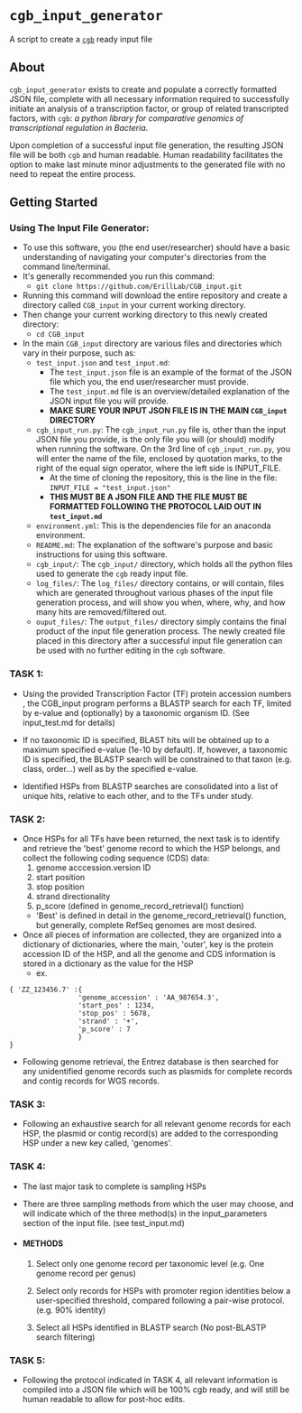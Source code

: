 # `cgb_input_generator`
A script to create a [`cgb`](https://github.com/ErillLab/cgb) ready input file
## About
`cgb_input_generator` exists to create and populate a correctly formatted JSON file, complete with all necessary information required to successfully initiate an analysis of a transcription factor, or group of related transcripted factors, with `cgb`: *a python library for comparative genomics of transcriptional regulation in Bacteria*.

Upon completion of a successful input file generation, the resulting JSON file will be both `cgb` and human readable. Human readability facilitates the option to make last minute minor adjustments to the generated file with no need to repeat the entire process.
## Getting Started
### Using The Input File Generator:
* To use this software, you (the end user/researcher) should have a basic understanding of navigating your computer's directories from the command line/terminal.
* It's generally recommended you run this command:
  * `git clone https://github.com/ErillLab/CGB_input.git`
* Running this command will download the entire repository and create a directory called `CGB_input` in your current working directory.
* Then change your current working directory to this newly created directory:
  * `cd CGB_input`
* In the main `CGB_input` directory are various files and directories which vary in their purpose, such as:
	* `test_input.json` and `test_input.md`: 
		* The `test_input.json` file is an example of the format of the JSON file which you, the end user/researcher must provide. 
		* The `test_input.md` file is an overview/detailed explanation of the  JSON input file you will provide.
		* **MAKE SURE YOUR INPUT JSON FILE IS IN THE MAIN `CGB_input` DIRECTORY**
    * `cgb_input_run.py`: The `cgb_input_run.py` file is, other than the input JSON file you provide, is the only file you will (or should) modify when running the software. On the 3rd line of `cgb_input_run.py`, you will enter the name of the file, enclosed by quotation marks, to the right of the equal sign operator, where the left side is INPUT_FILE.
      * At the time of cloning the repository, this is the line in the file: `INPUT_FILE = "test_input.json"`
      * **THIS MUST BE A JSON FILE AND THE FILE MUST BE FORMATTED FOLLOWING THE PROTOCOL LAID OUT IN `test_input.md`**
	* `environment.yml`: This is the dependencies file for an anaconda environment.
    * `README.md`: The explanation of the software's purpose and basic instructions for using this software.
    * `cgb_input/`: The `cgb_input/` directory, which holds all the python files used to generate the `cgb` ready input file. 
	* `log_files/`: The `log_files/` directory contains, or will contain, files which are generated throughout various phases of the input file generation process, and will show you when, where, why, and how many hits are removed/filtered out.
    * `ouput_files/`: The `output_files/` directory simply contains the final product of the input file generation process. The newly created file placed in this directory after a successful input file generation can be used with no further editing in the `cgb` software.

### TASK 1:
* Using the provided Transcription Factor (TF) protein accession numbers , the CGB_input program performs a BLASTP search for each TF, limited by e-value and (optionally) by a taxonomic organism ID. (See input_test.md for details)

* If no taxonomic ID is specified, BLAST hits will be obtained up to a maximum specified e-value (1e-10 by default). If, however,  a taxonomic ID is specified, the BLASTP search will be constrained to that taxon (e.g. class, order...) well as by the specified e-value.

* Identified HSPs from BLASTP searches are consolidated into a list of unique hits, relative to each other, and to the TFs under study.

### TASK 2:
* Once HSPs for all TFs have been returned, the next task is to identify and retrieve the 'best' genome record to which the HSP belongs, and collect the following coding sequence (CDS) data:
	1. genome acccession.version ID
	2. start position
	3. stop position
	4. strand directionality
	5. p_score (defined in genome_record_retrieval() function)
	* 'Best' is defined in detail in the genome_record_retrieval() function, but generally, complete RefSeq genomes are most desired.
* Once all pieces of information are collected, they are organized into a dictionary of dictionaries, where the main, 'outer', key is the protein accession ID of the HSP, and all the genome and CDS information is stored in a dictionary as the value for the HSP
  * ex.
```
{ 'ZZ_123456.7' :{
                 'genome_accession' : 'AA_987654.3',
                 'start_pos' : 1234,
                 'stop_pos' : 5678,
                 'strand' : '+',
                 'p_score' : 7
                 }
}
```
* Following genome retrieval, the Entrez database is then searched for any unidentified genome records such as plasmids for complete records and contig records for WGS records.

### TASK 3:
  * Following an exhaustive search for all relevant genome records for each HSP, the plasmid or contig record(s) are added to the corresponding HSP under a new key called, 'genomes'.

### TASK 4:
  * The last major task to complete is sampling HSPs
  * There are three sampling methods from which the user may choose, and will indicate which of the three method(s) in the input_parameters section of the input file. (see test_input.md)

  * #### METHODS
    1. Select only one genome record per taxonomic level (e.g. One genome record per genus)
	2. Select only records for HSPs with promoter region identities below a user-specified threshold, compared following a pair-wise protocol. (e.g. 90% identity)

	3. Select all HSPs identified in BLASTP search (No post-BLASTP search filtering)

### TASK 5:
  * Following the protocol indicated in TASK 4, all relevant information is compiled into a JSON file which will be 100% cgb ready, and will still be human readable to allow for post-hoc edits.
